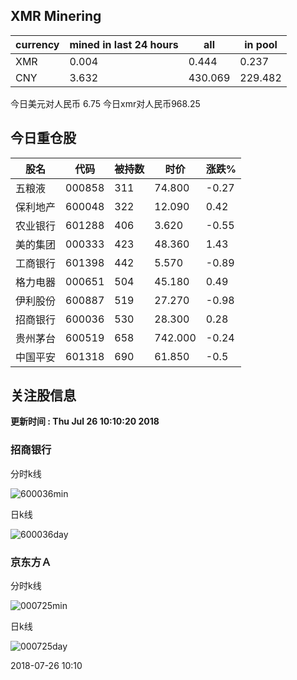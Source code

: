 ## XMR Minering

|currency|mined in last 24 hours|all|in pool|
|---|---|---|---|
|XMR|0.004|0.444|0.237|
|CNY|3.632|430.069|229.482|

今日美元对人民币 6.75	今日xmr对人民币968.25


## 今日重仓股 

|股名|代码|被持数|时价|涨跌%|
|---|---|---|---|---|
|五粮液|000858|311|74.800|-0.27|
|保利地产|600048|322|12.090|0.42|
|农业银行|601288|406|3.620|-0.55|
|美的集团|000333|423|48.360|1.43|
|工商银行|601398|442|5.570|-0.89|
|格力电器|000651|504|45.180|0.49|
|伊利股份|600887|519|27.270|-0.98|
|招商银行|600036|530|28.300|0.28|
|贵州茅台|600519|658|742.000|-0.24|
|中国平安|601318|690|61.850|-0.5|

## 关注股信息
**更新时间 : Thu Jul 26 10:10:20 2018**
### 招商银行 
分时k线

![600036min](http://image.sinajs.cn/newchart/min/n/sh600036.gif)

日k线

![600036day](http://image.sinajs.cn/newchart/daily/n/sh600036.gif)

### 京东方Ａ 
分时k线

![000725min](http://image.sinajs.cn/newchart/min/n/sz000725.gif)

日k线

![000725day](http://image.sinajs.cn/newchart/daily/n/sz000725.gif)

2018-07-26 10:10